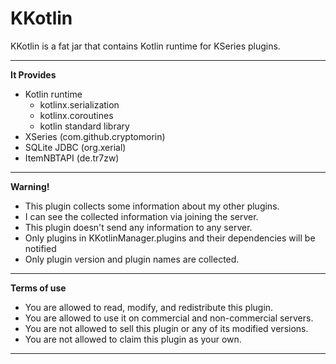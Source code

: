 # KKotlin

KKotlin is a fat jar that contains Kotlin runtime for KSeries plugins.

<hr>

**It Provides**
* Kotlin runtime 
  * kotlinx.serialization
  * kotlinx.coroutines 
  * kotlin standard library 
* XSeries (com.github.cryptomorin)
* SQLite JDBC (org.xerial)
* ItemNBTAPI (de.tr7zw)


<hr>

**Warning!**
* This plugin collects some information about my other plugins.
* I can see the collected information via joining the server.
* This plugin doesn't send any information to any server.
* Only plugins in KKotlinManager.plugins and their dependencies will be notified
* Only plugin version and plugin names are collected.

<hr>
  
**Terms of use**

* You are allowed to read, modify, and redistribute this plugin.
* You are allowed to use it on commercial and non-commercial servers.
* You are not allowed to sell this plugin or any of its modified versions.
* You are not allowed to claim this plugin as your own.
<hr>
